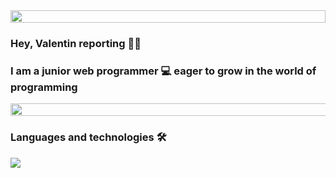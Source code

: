<div style='display:flex;align-items:center'>
  <img src='https://user-images.githubusercontent.com/74038190/225813708-98b745f2-7d22-48cf-9150-083f1b00d6c9.gif' style=' width: 100%'/>
</div>

### Hey, Valentin reporting 👋🏽</h1>
### I am a junior web programmer  💻  eager to grow in the world of programming

<img src='https://user-images.githubusercontent.com/74038190/212284115-f47cd8ff-2ffb-4b04-b5bf-4d1c14c0247f.gif' style='width:2000px;height:20px'/>

### Languages and technologies 🛠️

  <p style='display:flex,justify-content:space-around'>
    <a href="https://skillicons.dev">
        <img src="https://skillicons.dev/icons?i=python,flask,mysql,javascript,nodejs,vue,css,sass,tailwind,php" />
    </a>
  </p>


